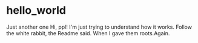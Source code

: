 # hello_world
Just another one
Hi, ppl! I'm just trying to understand how it works. 
Follow the white rabbit, the Readme said. When I gave them roots.Again. 
